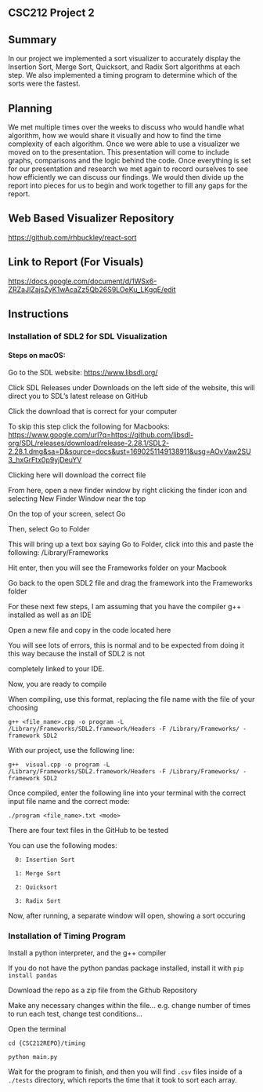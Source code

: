 CSC212 Project 2
---------------------

Summary
---------------------
In our project we implemented a sort visualizer to accurately display the Insertion Sort, Merge Sort, Quicksort, and Radix Sort algorithms at each step. We also implemented a timing program to determine which of the sorts were the fastest.

Planning
---------------------
We met multiple times over the weeks to discuss who would handle what algorithm, how we would share it visually and how to find the time complexity of each algorithm. Once we were able to use a visualizer we moved on to the presentation. This presentation will come to include graphs, comparisons and the logic behind the code. Once everything is set for our presentation and research we met again to record ourselves to see how efficiently we can discuss our findings. We would then divide up the report into pieces for us to begin and work together to fill any gaps for the report.

Web Based Visualizer Repository
---------------------
https://github.com/rhbuckley/react-sort

Link to Report (For Visuals)
---------------------
https://docs.google.com/document/d/1WSx6-ZRZaJlZajsZyK1wAcaZz5Qb26S9LOeKu_LKgqE/edit

Instructions
---------------------
### Installation of SDL2 for SDL Visualization
#### Steps on macOS:

  Go to the SDL website: https://www.libsdl.org/
  
  Click SDL Releases under Downloads on the left side of the website, this will direct you to SDL’s latest release on GitHub
  
  Click the download that is correct for your computer
  
  To skip this step click the following for Macbooks: https://www.google.com/url?q=https://github.com/libsdl-org/SDL/releases/download/release-2.28.1/SDL2-2.28.1.dmg&sa=D&source=docs&ust=1690251149138911&usg=AOvVaw2SU3_hxGrFtx0p9yjDeuYV
  
  Clicking here will download the correct file
  
  From here, open a new finder window by right clicking the finder icon and selecting New Finder Window near the top
  
  On the top of your screen, select Go
  
  Then, select Go to Folder

  This will bring up a text box saying Go to Folder, click into this and paste the following: /Library/Frameworks 

  Hit enter, then you will see the Frameworks folder on your Macbook

  Go back to the open SDL2 file and drag the framework into the Frameworks folder

  For these next few steps, I am assuming that you have the compiler g++ installed as well as an IDE

  Open a new file and copy in the code located here

  You will see lots of errors, this is normal and to be expected from doing it this way because the install of SDL2 is not 
  
  completely linked to your IDE.

  Now, you are ready to compile

  When compiling, use this format, replacing the file name with the file of your choosing

  ```
  g++ <file_name>.cpp -o program -L /Library/Frameworks/SDL2.framework/Headers -F /Library/Frameworks/ -framework SDL2
  ```

  With our project, use the following line:

  ```
  g++  visual.cpp -o program -L /Library/Frameworks/SDL2.framework/Headers -F /Library/Frameworks/ -framework SDL2
  ```

  Once compiled, enter the following line into your terminal with the correct input file name and the correct mode:

  ```
  ./program <file_name>.txt <mode>
  ```

  There are four text files in the GitHub to be tested

  You can use the following modes:

      0: Insertion Sort

      1: Merge Sort

      2: Quicksort

      3: Radix Sort

  Now, after running, a separate window will open, showing a sort occuring

  ### Installation of Timing Program

  Install a python interpreter, and the g++ compiler

  If you do not have the python pandas package installed, install it with `pip install pandas`

  Download the repo as a zip file from the Github Repository

  Make any necessary changes within the file… e.g. change number of times to run each test, change test conditions… 

  Open the terminal

  `cd {CSC212REPO}/timing`

  `python main.py`

  Wait for the program to finish, and then you will find `.csv` files inside of a `./tests` directory, which reports the   time that it took to sort each array.

